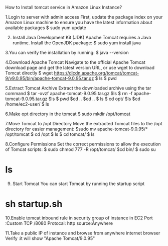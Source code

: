 How to Install tomcat service in Amazon Linux Instance?

 1.Login to server with admin access
  First, update the package index on your Amazon Linux machine to 
  ensure you have the latest information about available packages
   $ sudo yum update
 
 2. Install Java Development Kit (JDK)
 Apache Tomcat requires a Java runtime. Install the OpenJDK package:
  $ sudo yum install java
  
 3.You can verify the installation by running:
  $ java --version
 
 4.Download Apache Tomcat
 Navigate to the official Apache Tomcat download page and get the latest version URL, 
 or use wget to download Tomcat directly
   $ wget https://dlcdn.apache.org/tomcat/tomcat-9/v9.0.95/bin/apache-tomcat-9.0.95.tar.gz
   $ ls
  $ pwd 
 
 5.Extract Tomcat Archive
 Extract the downloaded archive using the tar command
 $ tar -xvzf apache-tomcat-9.0.95.tar.gz
 $ls
 $ rm -f apache-tomcat-9.0.95.tar.gz
 $ls
 $ pwd
 $cd ..
 $cd ..
 $ ls
 $ cd opt/
 $ls
 $cd /home/ec2-user/
 $ ls
 
 6.Make opt directory in the tomcat
  $ sudo mkdir /opt/tomcat
  
  7.Move Tomcat to /opt Directory
   Move the extracted Tomcat files to the /opt directory for easier management:
  $sudo mv apache-tomcat-9.0.95/* /opt/tomcat
   $ cd /opt
   $ ls
   $ cd tomcat/
   $ ls
   
  8.Configure Permissions
   Set the correct permissions to allow the execution of Tomcat scripts:
   $ sudo chmod 777 -R /opt/tomcat/
   $cd bin/
   $ sudo su
   # ls
   
  9. Start Tomcat
  You can start Tomcat by running the startup script
   # sh startup.sh
   
  10.Enable tomcat inbound rule in security group of instance in EC2
    Port :Custom TCP /8080
   Protocal: http
   source:Anywhere
   
  11.Take a public IP of instance and browse from anywhere internet browser
  Verify :it will show "Apache Tomcat/9.0.95"
   

   




  
 
 
